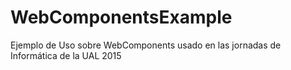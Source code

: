 # WebComponentsExample
Ejemplo de Uso sobre WebComponents usado en las jornadas de Informática de la UAL 2015
